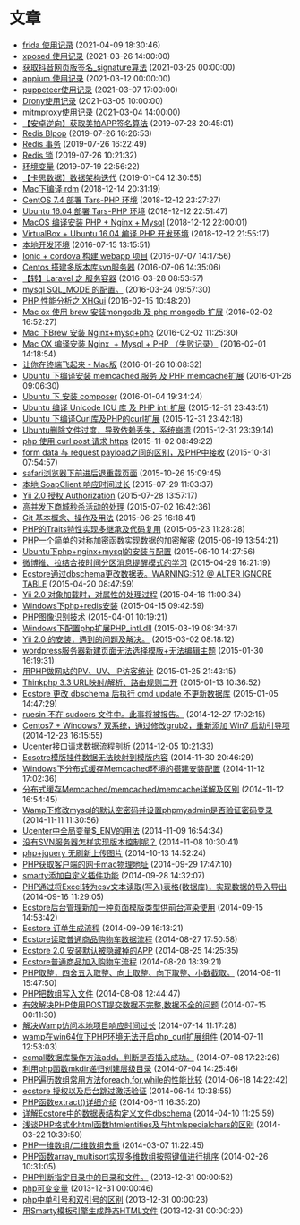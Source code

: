 # 文章
- [frida 使用记录](../docs/app/frida.md) (2021-04-09 18:30:46)
- [xposed 使用记录](../docs/app/xposed.md) (2021-03-26 14:00:00)
- [获取抖音网页版签名_signature算法](../docs/app/douyin-web.md) (2021-03-25 00:00:00)
- [appium 使用记录](../docs/app/appium.md) (2021-03-12 00:00:00)
- [puppeteer使用记录](../docs/app/puppeteer.md) (2021-03-07 17:00:00)
- [Drony使用记录](../docs/app/drony.md) (2021-03-05 10:00:00)
- [mitmproxy使用记录](../docs/app/mitmproxy.md) (2021-03-04 14:00:00)
- [【安卓逆向】获取美拍APP签名算法](../docs/study/android-reverse-meipai.md) (2019-07-28 20:45:01)
- [Redis Blpop](../docs/redis/blpop.md) (2019-07-26 16:26:53)
- [Redis 事务](../docs/redis/transaction.md) (2019-07-26 16:22:49)
- [Redis 锁](../docs/redis/lock.md) (2019-07-26 10:21:32)
- [环境变量](../docs/basic/environment-variable.md) (2019-07-19 22:56:22)
- [【卡思数据】数据架构迭代](../docs/study/caasdata-data.md) (2019-01-04 12:30:55)
- [Mac下编译 rdm](../docs/local/rdm.md) (2018-12-14 20:31:19)
- [CentOS 7.4 部署 Tars-PHP 环境](../docs/basic/cent-tars.md) (2018-12-12 23:27:27)
- [Ubuntu 16.04 部署 Tars-PHP 环境](../docs/basic/ubt-tars.md) (2018-12-12 22:51:47)
- [MacOS 编译安装 PHP + Nginx + Mysql](../docs/basic/mac-env.md) (2018-12-12 22:00:01)
- [VirtualBox + Ubuntu 16.04 编译 PHP 开发环境](../docs/basic/vbubt.md) (2018-12-12 21:55:17)
- [本地开发环境](../docs/basic/development-environment.md) (2016-07-15 13:15:51)
- [Ionic + cordova 构建 webapp 项目](../docs/frontend/ionic-cordova.md) (2016-07-07 14:17:56)
- [Centos 搭建多版本库svn服务器](../docs/devops/svn-2.md) (2016-07-06 14:35:06)
- [【转】Laravel 之 服务容器](../docs/free/laravel_service.md) (2016-03-28 08:53:57)
- [mysql SQL_MODE 的配置。](../docs/mysql/mysql-sql_mode.md) (2016-03-24 09:57:30)
- [PHP 性能分析之 XHGui](../docs/php/php-xhgui.md) (2016-02-15 10:48:20)
- [Mac ox 使用 brew 安装mongodb 及 php mongodb 扩展](../docs/local/mac-mongodb.md) (2016-02-02 16:52:27)
- [Mac 下Brew 安装 Nginx+mysq+php](../docs/local/mac-brew-nginx-mysql-php.md) (2016-02-02 11:25:30)
- [Mac OX 编译安装 Nginx  + Mysql + PHP （失败记录）](../docs/local/mac-nginx-mysql-php.md) (2016-02-01 14:18:54)
- [让你在终端飞起来 - Mac版](../docs/local/mac-zsh.md) (2016-01-26 10:08:32)
- [Ubuntu 下编译安装 memcached 服务 及 PHP memcache扩展](../docs/local/ubuntu-php-memcached.md) (2016-01-26 09:06:30)
- [Ubuntu 下 安装 composer](../docs/local/ubuntu-install-composer.md) (2016-01-04 19:34:24)
- [Ubuntu 编译 Unicode ICU 库 及 PHP intl 扩展](../docs/local/ubuntu-icu-intl.md) (2015-12-31 23:43:51)
- [Ubuntu 下编译Curl库及PHP的curl扩展](../docs/local/ubuntu-curl.md) (2015-12-31 23:42:18)
- [Ubuntu删除文件过度，导致依赖丢失，系统崩溃](../docs/local/ubunt-fix.md) (2015-12-31 23:39:14)
- [php 使用 curl post 请求 https](../docs/php/php-curl-post-https.md) (2015-11-02 08:49:22)
- [form data 与 request payload之间的区别，及PHP中接收](../docs/php/form-data-request-payload.md) (2015-10-31 07:54:57)
- [safari浏览器下前进后退重载页面](../docs/frontend/safari-back-forward-reload.md) (2015-10-26 15:09:45)
- [本地 SoapClient 响应时间过长](../docs/php/soapclient.md) (2015-07-29 11:03:37)
- [Yii 2.0 授权 Authorization](../docs/free/yii20-authorization-acf-rbac.md) (2015-07-28 13:57:17)
- [高并发下商城秒杀活动的处理](../docs/study/concurrent-seckill.md) (2015-07-02 16:42:36)
- [Git 基本概念、操作及用法](../docs/basic/git.md) (2015-06-25 16:18:41)
- [PHP的Traits特性实现多继承及代码复用](../docs/php/php-traits.md) (2015-06-23 11:28:28)
- [PHP一个简单的对称加密函数实现数据的加密解密](../docs/php/php-encryption-decrypt.md) (2015-06-19 13:54:21)
- [Ubuntu下php+nginx+mysql的安装与配置](../docs/local/ubuntu_php_nginx_mysql.md) (2015-06-10 14:27:56)
- [微博推、拉结合按时间分区消息提醒模式的学习](../docs/study/weibo-pull-push-message.md) (2015-04-29 16:21:19)
- [Ecstore通过dbschema更改数据表。WARNING:512 @ ALTER IGNORE TABLE](../docs/third/mysql-ignore-table.md) (2015-04-20 08:47:59)
- [Yii 2.0 对象加载时，对属性的处理过程](../docs/free/yii2_0-property.md) (2015-04-16 11:00:34)
- [Windows下php+redis安装](../docs/php/windows_php_redis.md) (2015-04-15 09:42:59)
- [PHP图像识别技术](../docs/php/php-image-identification.md) (2015-04-01 10:19:21)
- [Windows下配置php扩展PHP_intl.dll](../docs/php/php_intl.md) (2015-03-19 08:34:37)
- [Yii 2.0 的安装，遇到的问题及解决。](../docs/free/yii2-0-install.md) (2015-03-02 08:18:12)
- [wordpress服务器新建页面无法选择模版+无法编辑主题](../docs/free/scandir.md) (2015-01-30 16:19:31)
- [用PHP做网站的PV、UV、IP访客统计](../docs/php/pv-uv-ip.md) (2015-01-25 21:43:15)
- [Thinkphp 3.3 URL映射/解析、路由规则二开](../docs/free/thinkphp-url_map_rules.md) (2015-01-13 10:36:52)
- [Ecstore 更改 dbschema 后执行 cmd update 不更新数据库](../docs/third/ecstore-shell.md) (2015-01-05 14:47:29)
- [ruesin 不在 sudoers 文件中。此事将被报告。](../docs/local/visudo.md) (2014-12-27 17:02:15)
- [Centos7 + Windows7 双系统，通过修改grub2，重新添加 Win7 启动引导项](../docs/local/centos7-grub2.md) (2014-12-23 16:15:55)
- [Ucenter接口请求数据流程剖析](../docs/third/ucenter-post.md) (2014-12-05 10:21:33)
- [Ecsotre模版挂件数据无法映射到模版内容](../docs/third/ecstore-widgets.md) (2014-11-30 20:46:29)
- [Windows下分布式缓存Memcached环境的搭建安装配置](../docs/local/memcached-2.md) (2014-11-12 17:02:36)
- [分布式缓存Memcached/memcached/memcache详解及区别](../docs/basic/memcached.md) (2014-11-12 16:54:45)
- [Wamp下修改mysql的默认空密码并设置phpmyadmin是否验证密码登录](../docs/local/wamp-mysql-password-phpmyadmin.md) (2014-11-11 11:30:56)
- [Ucenter中全局变量$_ENV的用法](../docs/third/ucenter-env.md) (2014-11-09 16:54:34)
- [没有SVN服务器怎样实现版本控制呢？](../docs/local/svn.md) (2014-11-08 10:30:41)
- [php+jquery 无刷新上传图片](../docs/php/input-file.md) (2014-10-13 14:52:24)
- [PHP获取客户端的网卡mac物理地址](../docs/php/php-get-client-mac.md) (2014-09-29 17:47:10)
- [smarty添加自定义插件功能](../docs/php/smarty-plugins.md) (2014-09-28 14:32:07)
- [PHP通过将Excel转为csv文本读取(写入)表格(数据库)，实现数据的导入导出](../docs/php/csv.md) (2014-09-16 11:29:05)
- [Ecstore后台管理新加一种页面模版类型供前台渲染使用](../docs/third/set_tmpl.md) (2014-09-15 14:53:42)
- [Ecstore 订单生成流程](../docs/third/order-create.md) (2014-09-09 16:13:21)
- [Ecstore读取普通商品购物车数据流程](../docs/third/ecstore_cart_data.md) (2014-08-27 17:50:58)
- [Ecstore 2.0 安装默认被隐藏掉的APP](../docs/third/app.md) (2014-08-25 14:25:35)
- [Ecstore普通商品加入购物车流程](../docs/third/ecstore_cart_add.md) (2014-08-20 18:39:21)
- [PHP取整，四舍五入取整、向上取整、向下取整、小数截取。](../docs/php/getint.md) (2014-08-11 15:47:50)
- [PHP把数组写入文件](../docs/php/write-array.md) (2014-08-08 12:44:47)
- [有效解决PHP使用POST提交数据不完整,数据不全的问题](../docs/php/php-post.md) (2014-07-15 00:11:30)
- [解决Wamp访问本地项目响应时间过长](../docs/local/wamp-speed.md) (2014-07-14 11:17:28)
- [wamp在win64位下PHP环境无法开启php_curl扩展组件](../docs/local/wamp-curl.md) (2014-07-11 12:53:03)
- [ecmall数据库操作方法add，判断是否插入成功。](../docs/third/ecm_add.md) (2014-07-08 17:22:26)
- [利用php函数mkdir递归创建层级目录](../docs/php/mkdir.md) (2014-07-04 14:25:46)
- [PHP遍历数组常用方法foreach,for,while的性能比较](../docs/php/loop-array.md) (2014-06-18 14:22:42)
- [ecstore 授权以及后台跳过激活验证](../docs/third/pam.md) (2014-06-14 10:38:55)
- [PHP函数extract()详细介绍](../docs/php/extract.md) (2014-06-11 16:35:20)
- [详解Ecstore中的数据表结构定义文件dbschema](../docs/third/dbschema.md) (2014-04-10 11:25:59)
- [浅谈PHP格式化html函数htmlentities及与htmlspecialchars的区别](../docs/php/htmlentities.md) (2014-03-22 10:39:50)
- [PHP一维数组/二维数组去重](../docs/php/php_array_unique.md) (2014-03-07 11:22:45)
- [PHP函数array_multisort实现多维数组按照键值进行排序](../docs/php/array_multisort.md) (2014-02-26 10:31:05)
- [PHP判断指定目录中的目录和文件。](../docs/php/is_dir.md) (2013-12-31 00:00:52)
- [php可变变量](../docs/php/variable.md) (2013-12-31 00:00:46)
- [php中单引号和双引号的区别](../docs/php/quotation-mark.md) (2013-12-31 00:00:23)
- [用Smarty模板引擎生成静态HTML文件](../docs/php/smarty.md) (2013-12-31 00:00:20)
